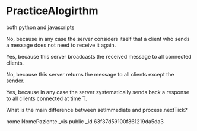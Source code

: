 # PracticeAlogirthm
both python and javascripts



No, because in any case the server considers itself that a client who sends a message does not need to receive it again.



Yes, because this server broadcasts the received message to all connected clients.



No, because this server returns the message to all clients except the sender.



Yes, because in any case the server systematically sends back a response to all clients connected at time T.

What is the main difference between setImmediate and process.nextTick?



nome
NomePaziente
_vis
public
_id
63f37d59100f361219da5da3